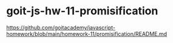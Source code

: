 # goit-js-hw-11-promisification
https://github.com/goitacademy/javascript-homework/blob/main/homework-11/promisification/README.md

